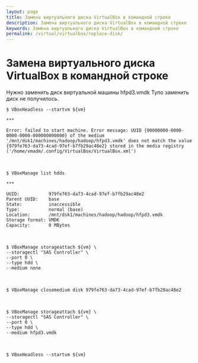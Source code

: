 ```yaml
---
layout: page
title: Замена виртуального диска VirtualBox в командной строке
description: Замена виртуального диска VirtualBox в командной строке
keywords: Замена виртуального диска VirtualBox в командной строке
permalink: /virtual/virtualbox/replace-disk/
---
```


# Замена виртуального диска VirtualBox в командной строке

Нужно заменить диск виртуальной машины hfpd3.vmdk
Тупо заменить диск не получилось.

    $ VBoxHeadless --startvm ${vm}

    ***

    Error: failed to start machine. Error message: UUID {00000000-0000-0000-0000-000000000000} of the medium '/mnt/dsk1/machines/hadoop/hadoop/hfpd3.vmdk' does not match the value {979fe763-da73-4cad-97ef-b7fb29ac48e2} stored in the media registry ('/home/vmadm/.config/VirtualBox/VirtualBox.xml')

<br/>

    $ VBoxManage list hdds

    ***

    UUID:           979fe763-da73-4cad-97ef-b7fb29ac48e2
    Parent UUID:    base
    State:          inaccessible
    Type:           normal (base)
    Location:       /mnt/dsk1/machines/hadoop/hadoop/hfpd3.vmdk
    Storage format: VMDK
    Capacity:       0 MBytes

<br/>

    $ VBoxManage storageattach ${vm} \
    --storagectl "SAS Controller" \
    --port 0 \
    --type hdd \
    --medium none

<br/>

    $ VBoxManage closemedium disk 979fe763-da73-4cad-97ef-b7fb29ac48e2

<br/>

    $ VBoxManage storageattach ${vm} \
    --storagectl "SAS Controller" \
    --port 0 \
    --type hdd \
    --medium hfpd3.vmdk

<br/>

    $ VBoxHeadless --startvm ${vm}
